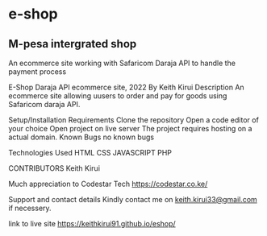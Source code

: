 # e-shop
## M-pesa intergrated shop 
An ecommerce site working with Safaricom Daraja API to handle the payment process

E-Shop
Daraja API ecommerce site, 2022
By Keith Kirui
Description
An ecommerce site allowing uusers to order and pay for goods using Safaricom daraja API.

Setup/Installation Requirements
Clone the repository
Open a code editor of your choice
Open project on live server
The project requires hosting on a actual domain.
Known Bugs
no known bugs

Technologies Used
HTML
CSS
JAVASCRIPT
PHP

CONTRIBUTORS
Keith Kirui

Much appreciation to 
Codestar Tech
https://codestar.co.ke/

Support and contact details
Kindly contact me on keith.kirui33@gmail.com if necessery.

link to live site
https://keithkirui91.github.io/eshop/
